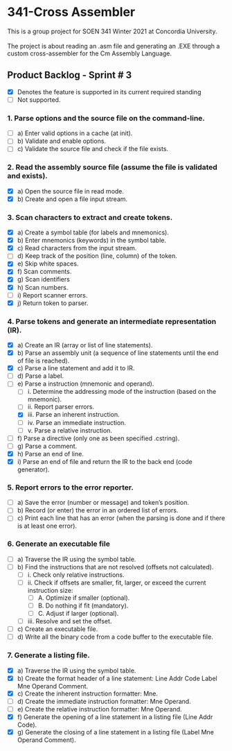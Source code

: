# 341-Cross Assembler

This is a group project for SOEN 341 Winter 2021 at Concordia University.\
\
The project is about reading an .asm file and generating an .EXE
through a custom cross-assembler for the Cm Assembly Language.


## Product Backlog - Sprint # 3
- [x] Denotes the feature is supported in its current required standing
- [ ] Not supported.

### 1. Parse options and the source file on the command-line.
- [ ] a) Enter valid options in a cache (at init).
- [ ] b) Validate and enable options.
- [ ] c) Validate the source file and check if the file exists.
### 2. Read the assembly source file (assume the file is validated and exists).
- [x] a) Open the source file in read mode.
- [x] b) Create and open a file input stream.

### 3. Scan characters to extract and create tokens.
- [x] a) Create a symbol table (for labels and mnemonics).
- [x] b) Enter mnemonics (keywords) in the symbol table.
- [x] c) Read characters from the input stream.
- [ ] d) Keep track of the position (line, column) of the token.
- [x] e) Skip white spaces.
- [x] f) Scan comments.
- [x] g) Scan identifiers
- [x] h) Scan numbers.
- [ ] i) Report scanner errors.
- [x] j) Return token to parser.
### 4. Parse tokens and generate an intermediate representation (IR).
- [x] a) Create an IR (array or list of line statements).
- [x] b) Parse an assembly unit (a sequence of line statements until the end of file is reached).
- [x] c) Parse a line statement and add it to IR.
- [ ] d) Parse a label.
- [ ] e) Parse a instruction (mnemonic and operand).
    - [ ] i. Determine the addressing mode of the instruction (based on the mnemonic).
    - [ ] ii. Report parser errors.
    - [x] iii. Parse an inherent instruction.
    - [ ] iv. Parse an immediate instruction.
    - [ ] v. Parse a relative instruction.
- [ ] f) Parse a directive (only one as been specified .cstring).
- [ ] g) Parse a comment.
- [x] h) Parse an end of line.
- [x] i) Parse an end of file and return the IR to the back end (code generator).
### 5. Report errors to the error reporter.
- [ ] a) Save the error (number or message) and token’s position.
- [ ] b) Record (or enter) the error in an ordered list of errors.
- [ ] c) Print each line that has an error (when the parsing is done and if there is at least one error).
### 6. Generate an executable file
- [ ] a) Traverse the IR using the symbol table.
- [ ] b) Find the instructions that are not resolved (offsets not calculated).
    - [ ] i. Check only relative instructions.
    - [ ] ii. Check if offsets are smaller, fit, larger, or exceed the current instruction size:
        - [ ] A. Optimize if smaller (optional).
        - [ ] B. Do nothing if fit (mandatory).
        - [ ] C. Adjust if larger (optional).
    - [ ] iii. Resolve and set the offset.
- [ ] c) Create an executable file.
- [ ] d) Write all the binary code from a code buffer to the executable file.
### 7. Generate a listing file.
- [x] a) Traverse the IR using the symbol table.
- [x] b) Create the format header of a line statement: Line Addr Code Label Mne Operand Comment.
- [x] c) Create the inherent instruction formatter: Mne.
- [ ] d) Create the immediate instruction formatter: Mne Operand.
- [ ] e) Create the relative instruction formatter: Mne Operand.
- [x] f) Generate the opening of a line statement in a listing file (Line Addr Code).
- [x] g) Generate the closing of a line statement in a listing file (Label Mne Operand Comment).